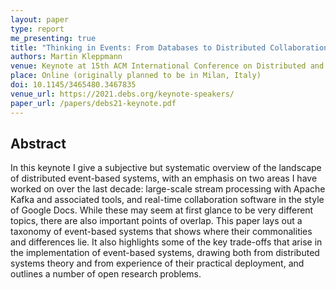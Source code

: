 ```yaml
---
layout: paper
type: report
me_presenting: true
title: "Thinking in Events: From Databases to Distributed Collaboration Software"
authors: Martin Kleppmann
venue: Keynote at 15th ACM International Conference on Distributed and Event-based Systems (DEBS)
place: Online (originally planned to be in Milan, Italy)
doi: 10.1145/3465480.3467835
venue_url: https://2021.debs.org/keynote-speakers/
paper_url: /papers/debs21-keynote.pdf
---
```



Abstract
--------

In this keynote I give a subjective but systematic overview of the landscape of distributed
event-based systems, with an emphasis on two areas I have worked on over the last decade:
large-scale stream processing with Apache Kafka and associated tools, and real-time collaboration
software in the style of Google Docs. While these may seem at first glance to be very different
topics, there are also important points of overlap. This paper lays out a taxonomy of event-based
systems that shows where their commonalities and differences lie. It also highlights some of the key
trade-offs that arise in the implementation of event-based systems, drawing both from distributed
systems theory and from experience of their practical deployment, and outlines a number of open
research problems.
